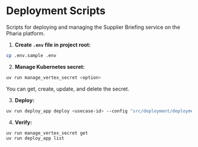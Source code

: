 # Deployment Scripts

Scripts for deploying and managing the Supplier Briefing service on the Pharia platform.

1. **Create `.env` file in project root:**
```bash
cp .env.sample .env
```

2. **Manage Kubernetes secret:**
```bash
uv run manage_vertex_secret <option>
```
You can get, create, update, and delete the secret.

3. **Deploy:**
```bash
uv run deploy_app deploy <usecase-id> --config "src/deployment/deployment-config.json"
```

4. **Verify:**
```bash
uv run manage_vertex_secret get
uv run deploy_app list
```

